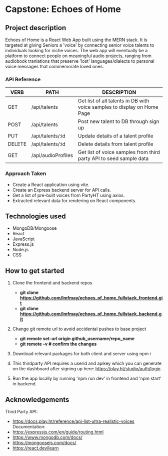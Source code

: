 # Capstone: Echoes of Home
## Project description
Echoes of Home is a React Web App built using the MERN stack. It is targeted at giving Seniors a 'voice' by connecting senior voice talents to individuals looking for niche voices. The web app will eventually be a platform to connect people on meaningful audio projects, ranging from audiobook tranlations that preserve 'lost' languages/dialects to personal voice messages that commemorate loved ones.

### API Reference
   VERB 		 | 		  PATH 		 |  	 DESCRIPTION
------------ | ------------- | -------------------
GET | /api/talents | Get list of all talents in DB with voice samples to display on Home Page |
POST | /api/talents | Post new talent to DB through sign up |
PUT | /api/talents/:id | Update details of a talent profile |
DELETE | /api/talents/:id | Delete details from talent profile |
GET | /api/audioProfiles | Get list of voice samples from third party API to seed sample data |

### Approach Taken
- Create a React application using vite.
- Create an Express backend server for API calls.
- Get a list of pre-built voices from PartyHT using axios.
- Extracted relevant data for rendering on React components.

## Technologies used
- MongoDB/Mongoose
- React
- JavaScript
- Express.js
- Node.js
- CSS

## How to get started
1. Clone the frontend and backend repos
    - **git clone https://github.com/lmfmay/echoes_of_home_fullstack_frontend.git**
    - **git clone https://github.com/lmfmay/echoes_of_home_fullstack_backend.git**


2. Change git remote url to avoid accidental pushes to base project
    - **git remote set-url origin github_username/repo_name**
    - **git remote -v # confirm the changes**

3. Download relevant packages for both client and server using npm i

4. This thirdparty API requires a userid and apikey which you can generate on the dashboard after signing up here: https://play.ht/studio/auth/login

5. Run the app locally by running 'npm run dev' in frontend and 'npm start' in backend.

## Acknowledgements
Third Party API:
- https://docs.play.ht/reference/api-list-ultra-realistic-voices
Documentation:
- https://expressjs.com/en/guide/routing.html
- https://www.mongodb.com/docs/
- https://mongoosejs.com/docs/
- https://react.dev/learn